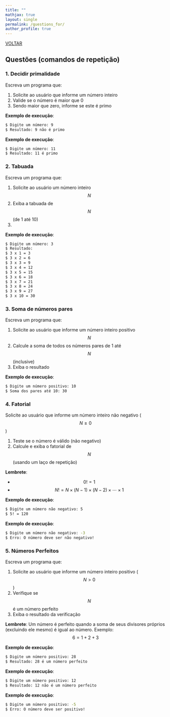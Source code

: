 ```yaml
---
title: ""
mathjax: true 
layout: single
permalink: /questions_for/
author_profile: true
---
```


<script src="https://cdn.mathjax.org/mathjax/latest/MathJax.js?config=TeX-AMS-MML_HTMLorMML" type="text/javascript"></script>

<link rel="stylesheet" href="{{ '/assets/css/custom.css' | relative_url }}">


<span class="education-title">[VOLTAR](/logicaprog/)</span>


##  Questões (comandos de repetição)

### 1. Decidir primalidade

Escreva um programa que:
1. Solicite ao usuário que informe um número inteiro
2. Valide se o número é maior que 0
3. Sendo maior que zero, informe se este é primo

**Exemplo de execução**:
```bash
$ Digite um número: 9
$ Resultado: 9 não é primo
```

**Exemplo de execução**:
```bash
$ Digite um número: 11
$ Resultado: 11 é primo
```

### 2. Tabuada
Escreva um programa que:
1. Solicite ao usuário um número inteiro $$N$$
2. Exiba a tabuada de $$N$$ (de 1 até 10)
3. 
**Exemplo de execução**:
```bash
$ Digite um número: 3
$ Resultado:
$ 3 x 1 = 3
$ 3 x 2 = 6
$ 3 x 3 = 9
$ 3 x 4 = 12
$ 3 x 5 = 15
$ 3 x 6 = 18
$ 3 x 7 = 21
$ 3 x 8 = 24
$ 3 x 9 = 27
$ 3 x 10 = 30
```

### 3. Soma de números pares

Escreva um programa que:
1. Solicite ao usuário que informe um número inteiro positivo $$N$$
2. Calcule a soma de todos os números pares de 1 até $$N$$ (inclusive)
3. Exiba o resultado

**Exemplo de execução**:
```bash
$ Digite um número positivo: 10  
$ Soma dos pares até 10: 30  
```


### 4. Fatorial

Solicite ao usuário que informe um número inteiro não negativo ($$N \geq 0$$)

1. Teste se o número é válido (não negativo)
2. Calcule e exiba o fatorial de $$N$$ (usando um laço de repetição)

**Lembrete**:
- $$ 0! = 1 $$
- $$ N! = N \times (N-1) \times (N-2) \times \cdots \times 1 $$

**Exemplo de execução**:
```bash
$ Digite um número não negativo: 5  
$ 5! = 120  
```

**Exemplo de execução**:
```bash
$ Digite um número não negativo: -3  
$ Erro: O número deve ser não negativo!  
```


### 5. Números Perfeitos
Escreva um programa que:
1. Solicite ao usuário que informe um número inteiro positivo ($$N > 0$$)
2. Verifique se $$N$$ é um número perfeito
3. Exiba o resultado da verificação

**Lembrete**:
Um número é perfeito quando a soma de seus divisores próprios (excluindo ele mesmo) é igual ao número.
Exemplo: $$6 = 1+2+3$$


**Exemplo de execução**:
```bash
$ Digite um número positivo: 28  
$ Resultado: 28 é um número perfeito  
```


**Exemplo de execução**:
```bash
$ Digite um número positivo: 12  
$ Resultado: 12 não é um número perfeito  
```


**Exemplo de execução**:
```bash
$ Digite um número positivo: -5  
$ Erro: O número deve ser positivo!  
```
